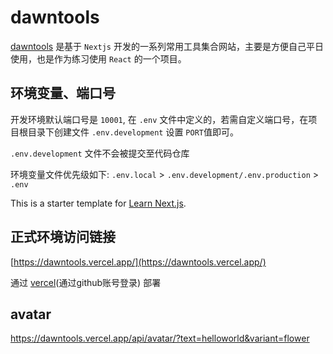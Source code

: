 # dawntools

[dawntools]() 是基于 `Nextjs` 开发的一系列常用工具集合网站，主要是方便自己平日使用，也是作为练习使用 `React` 的一个项目。

## 环境变量、端口号

开发环境默认端口号是 `10001`, 在 `.env` 文件中定义的，若需自定义端口号，在项目根目录下创建文件 `.env.development` 设置 `PORT`值即可。

`.env.development` 文件不会被提交至代码仓库

环境变量文件优先级如下: `.env.local` > `.env.development/.env.production` > `.env`

This is a starter template for [Learn Next.js](https://nextjs.org/learn).

## 正式环境访问链接

[https://dawntools.vercel.app/](https://dawntools.vercel.app/)

通过 [vercel](https://vercel.com/)(通过github账号登录) 部署

## avatar

https://dawntools.vercel.app/api/avatar/?text=helloworld&variant=flower